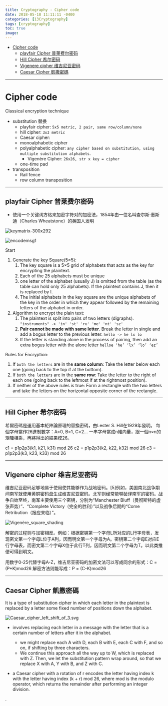 ```yaml
---
title: Cryptography - Cipher code
date: 2018-05-18 11:11:11 -0400
categories: [13Cryptography]
tags: [cryptography]
toc: true
image:
---
```


- [Cipher code](#cipher-code)
  - [playfair Cipher 普莱费尔密码](#playfair-cipher-普莱费尔密码)
  - [Hill Cipher 希尔密码](#hill-cipher-希尔密码)
  - [Vigenere cipher 维吉尼亚密码](#vigenere-cipher-维吉尼亚密码)
  - [Caesar Cipher 凱撒密碼](#caesar-cipher-凱撒密碼)

---


# Cipher code


Classical encryption technique
- substitution 替换
  - playfair cipher: `5x5 metric, 2 pair, same row/column/none`
  - hill cipher: `3x3 metric`
  - Caesar cipher:
  - monoalphabetic cipher
  - polyalphabetic cipher: `any cipher based on substitution, using multiple substitution alphabets`.
    - Vigenère Cipher: `26x26, str x key = cipher`
  - one-time pad
- transposition
  - Rail fence
  - row column transposition

---


## playfair Cipher 普莱费尔密码

- 使用一个关键词方格来加密字符对的加密法，1854年由一位名叫查尔斯·惠斯通（Charles Wheatstone）的英国人发明

![keymatrix-300x292](https://i.imgur.com/AP9SV1C.png)

![encodemsg1](https://i.imgur.com/jaO6QKG.png)


Start
1. Generate the key Square(5×5):
   1. The key square is a 5×5 grid of alphabets that acts as the key for encrypting the plaintext.
   2. Each of the 25 alphabets must be unique
   3. one letter of the alphabet (usually J) is omitted from the table (as the table can hold only 25 alphabets). If the plaintext contains J, then it is replaced by I.
   4. The initial alphabets in the key square are the unique alphabets of the key in the order in which they appear followed by the remaining letters of the alphabet in order.
2. Algorithm to encrypt the plain text:
   1. The plaintext is split into pairs of two letters (digraphs). `"instruments" -> 'in' 'st' 'ru' 'me' 'nt' 'sz'`
   2. **Pair cannot be made with same letter**. Break the letter in single and add a bogus letter to the previous letter. `hello -> he lx lo`
   3. If the letter is standing alone in the process of pairing, then add an extra bogus letter with the alone letter `helloe ‘he’ ‘lx’ ‘lo’ ‘ez’`


Rules for Encryption:
1. If `both the letters` are in the **same column**: Take the letter below each one (going back to the top if at the bottom).
2. If `both the letters` are in the **same row**: Take the letter to the right of each one (going back to the leftmost if at the rightmost position).
3. If neither of the above rules is true: Form a rectangle with the two letters and take the letters on the horizontal opposite corner of the rectangle.


---

## Hill Cipher 希尔密码

希爾密碼是運用基本矩陣論原理的替換密碼，由Lester S. Hill在1929年發明。
每個字母當作26進制數字：A=0, B=1, C=2... 一串字母當成n維向量，跟一個n×n的矩陣相乘，再將得出的結果模26。

c1 = p1p2p3(k1, k21, k31) mod 26
c2 = p1p2p3(k2, k22, k32) mod 26
c3 = p1p2p3(k3, k23, k33) mod 26


---

## Vigenere cipher 维吉尼亚密码

维吉尼亚密码足够地易于使用使其能够作为战地密码。[5]例如，美国南北战争期间南军就使用黄铜密码盘生成维吉尼亚密码。北军则经常能够破译南军的密码。战争自始至终，南军主要使用三个密钥，分别为“Manchester Bluff（曼彻斯特的虚张声势）”、“Complete Victory（完全的胜利）”以及战争后期的“Come Retribution（报应来临）”。

![Vigenère_square_shading](https://i.imgur.com/yb5i5pO.png)

解密的过程则与加密相反。例如：根据密钥第一个字母L所对应的L行字母表，发现密文第一个字母L位于A列，因而明文第一个字母为A。密钥第二个字母E对应E行字母表，而密文第二个字母X位于此行T列，因而明文第二个字母为T。以此类推便可得到明文。

用数字0-25代替字母A-Z，维吉尼亚密码的加密文法可以写成同余的形式：C = (P+K)mod26
解密方法则能写成：P = (C-K)mod26

---


## Caesar Cipher 凱撒密碼

It is a type of substitution cipher in which each letter in the plaintext is replaced by a letter some fixed number of positions down the alphabet.

![Caesar_cipher_left_shift_of_3.svg](https://i.imgur.com/RNeQe4K.png)


- involves replacing each letter in a message with the letter that is a certain number of letters after it in the alphabet.
  - we might replace each A with D, each B with E, each C with F, and so on, if shifting by three characters.
  - We continue this approach all the way up to W, which is replaced with Z. Then, we let the substitution pattern wrap around, so that we replace X with A, Y with B, and Z with C.

- a Caesar cipher with a rotation of r encodes the letter having index k with the letter having index (k + r) mod 26, where mod is the modulo operator, which returns the remainder after performing an integer division.















.

